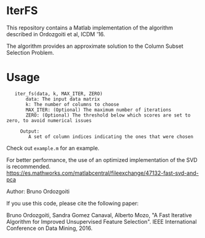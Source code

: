 # IterFS
This repository contains a Matlab implementation of the algorithm described in Ordozgoiti et al, ICDM '16. 

The algorithm provides an approximate solution to the Column Subset Selection Problem.

# Usage
```
   iter_fs(data, k, MAX_ITER, ZERO)
       data: The input data matrix
       k: The number of columns to choose
       MAX_ITER: (Optional) The maximum number of iterations
       ZERO: (Optional) The threshold below which scores are set to zero, to avoid numerical issues
   
     Output:
        A set of column indices indicating the ones that were chosen

```
Check out `example.m` for an example.

For better performance, the use of an optimized implementation of the SVD is recommended. https://es.mathworks.com/matlabcentral/fileexchange/47132-fast-svd-and-pca

Author: Bruno Ordozgoiti

If you use this code, please cite the following paper:

Bruno Ordozgoiti, Sandra Gomez Canaval, Alberto Mozo, "A Fast Iterative 
Algorithm for Improved Unsupervised Feature Selection". IEEE International 
Conference on Data Mining, 2016.

